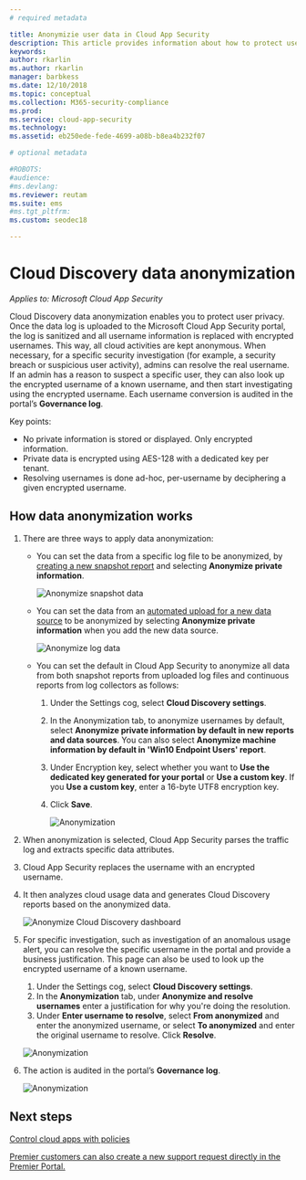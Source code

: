 ```yaml
---
# required metadata

title: Anonymizie user data in Cloud App Security 
description: This article provides information about how to protect user privacy by anonymizing the usernames in your Cloud Discovery data.
keywords:
author: rkarlin
ms.author: rkarlin
manager: barbkess
ms.date: 12/10/2018
ms.topic: conceptual
ms.collection: M365-security-compliance
ms.prod:
ms.service: cloud-app-security
ms.technology:
ms.assetid: eb250ede-fede-4699-a08b-b8ea4b232f07

# optional metadata

#ROBOTS:
#audience:
#ms.devlang:
ms.reviewer: reutam
ms.suite: ems
#ms.tgt_pltfrm:
ms.custom: seodec18

---
```

# Cloud Discovery data anonymization

*Applies to: Microsoft Cloud App Security*

Cloud Discovery data anonymization enables you to protect user privacy. Once the data log is uploaded to the Microsoft Cloud App Security portal, the log is sanitized and all username information is replaced with encrypted usernames. This way, all cloud activities are kept anonymous. When necessary, for a specific security investigation (for example, a security breach or suspicious user activity), admins can resolve the real username. If an admin has a reason to suspect a specific user, they can also look up the encrypted username of a known username, and then start investigating using the encrypted username. Each username conversion is audited in the portal’s **Governance log**.

Key points:
-	No private information is stored or displayed. Only encrypted information.
-	Private data is encrypted using AES-128 with a dedicated key per tenant.
-	Resolving usernames is done ad-hoc, per-username by deciphering a given encrypted username.


## How data anonymization works

1. There are three ways to apply data anonymization: 
    
   - You can set the data from a specific log file to be anonymized, by [creating a new snapshot report](create-snapshot-cloud-discovery-reports.md) and selecting **Anonymize private information**.

     ![Anonymize snapshot data](./media/anonymize-log.png)

   - You can set the data from an [automated upload for a new data source](configure-automatic-log-upload-for-continuous-reports.md) to be anonymized by selecting  **Anonymize private information** when you add the new data source.  
  
     ![Anonymize log data](./media/anonymize-autolog.png)

   - You can set the default in Cloud App Security to anonymize all data from both snapshot reports from uploaded log files and continuous reports from log collectors as follows:
     
     1. Under the Settings cog, select **Cloud Discovery settings**.
     
     2. In the Anonymization tab, to anonymize usernames by default, select **Anonymize private information by default in new reports and data sources**. You can also select **Anonymize machine information by default in 'Win10 Endpoint Users' report**.

     3. Under Encryption key, select whether you want to **Use the dedicated key generated for your portal** or **Use a custom key**. If you **Use a custom key**, enter a 16-byte UTF8 encryption key.
     4. Click **Save**.
 
        ![Anonymization](./media/anonymizer1.png)
  

2. When anonymization is selected, Cloud App Security parses the traffic log and extracts specific data attributes.
3. Cloud App Security replaces the username with an encrypted username.
4. It then analyzes cloud usage data and generates Cloud Discovery reports based on the anonymized data.
 
   ![Anonymize Cloud Discovery dashboard](./media/anonymize-dashboard.png)
 
5. For specific investigation, such as investigation of an anomalous usage alert, you can resolve the specific username in the portal and provide a business justification. 
   This page can also be used to look up the encrypted username of a known username. 

   1. Under the Settings cog, select **Cloud Discovery settings**.
   2. In the **Anonymization** tab, under **Anonymize and resolve usernames**  enter a justification for why you're doing the resolution.
   3. Under **Enter username to resolve**, select **From anonymized** and enter the anonymized username, or select **To anonymized** and enter the original username to resolve. Click **Resolve**. 

   ![Anonymization](./media/anonymizer.png)

6. The action is audited in the portal’s **Governance log**. 

    ![Anonymization](./media/anonymize-gov-log.png)




  
      
## Next steps 
[Control cloud apps with policies](control-cloud-apps-with-policies.md)   

[Premier customers can also create a new support request directly in the Premier Portal.](https://premier.microsoft.com/)  
    
      
  
